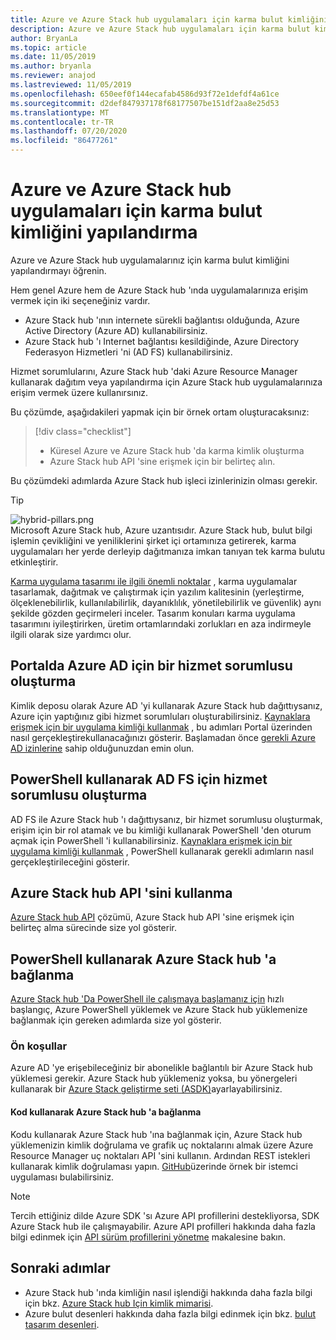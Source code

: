 ```yaml
---
title: Azure ve Azure Stack hub uygulamaları için karma bulut kimliğini yapılandırma
description: Azure ve Azure Stack hub uygulamaları için karma bulut kimliğini yapılandırmayı öğrenin.
author: BryanLa
ms.topic: article
ms.date: 11/05/2019
ms.author: bryanla
ms.reviewer: anajod
ms.lastreviewed: 11/05/2019
ms.openlocfilehash: 650eef0f144ecafab4586d93f72e1defdf4a61ce
ms.sourcegitcommit: d2def847937178f68177507be151df2aa8e25d53
ms.translationtype: MT
ms.contentlocale: tr-TR
ms.lasthandoff: 07/20/2020
ms.locfileid: "86477261"
---
```

# <a name="configure-hybrid-cloud-identity-for-azure-and-azure-stack-hub-apps"></a>Azure ve Azure Stack hub uygulamaları için karma bulut kimliğini yapılandırma

Azure ve Azure Stack hub uygulamalarınız için karma bulut kimliğini yapılandırmayı öğrenin.

Hem genel Azure hem de Azure Stack hub 'ında uygulamalarınıza erişim vermek için iki seçeneğiniz vardır.

 * Azure Stack hub 'ının internete sürekli bağlantısı olduğunda, Azure Active Directory (Azure AD) kullanabilirsiniz.
 * Azure Stack hub 'ı Internet bağlantısı kesildiğinde, Azure Directory Federasyon Hizmetleri 'ni (AD FS) kullanabilirsiniz.

Hizmet sorumlularını, Azure Stack hub 'daki Azure Resource Manager kullanarak dağıtım veya yapılandırma için Azure Stack hub uygulamalarınıza erişim vermek üzere kullanırsınız.

Bu çözümde, aşağıdakileri yapmak için bir örnek ortam oluşturacaksınız:

> [!div class="checklist"]
> - Küresel Azure ve Azure Stack hub 'da karma kimlik oluşturma
> - Azure Stack hub API 'sine erişmek için bir belirteç alın.

Bu çözümdeki adımlarda Azure Stack hub işleci izinlerinizin olması gerekir.

> [!Tip]  
> ![hybrid-pillars.png](./media/solution-deployment-guide-cross-cloud-scaling/hybrid-pillars.png)  
> Microsoft Azure Stack hub, Azure uzantısıdır. Azure Stack hub, bulut bilgi işlemin çevikliğini ve yeniliklerini şirket içi ortamınıza getirerek, karma uygulamaları her yerde derleyip dağıtmanıza imkan tanıyan tek karma bulutu etkinleştirir.  
> 
> [Karma uygulama tasarımı ile ilgili önemli noktalar](overview-app-design-considerations.md) , karma uygulamalar tasarlamak, dağıtmak ve çalıştırmak için yazılım kalitesinin (yerleştirme, ölçeklenebilirlik, kullanılabilirlik, dayanıklılık, yönetilebilirlik ve güvenlik) aynı şekilde gözden geçirmeleri inceler. Tasarım konuları karma uygulama tasarımını iyileştirirken, üretim ortamlarındaki zorlukları en aza indirmeyle ilgili olarak size yardımcı olur.

## <a name="create-a-service-principal-for-azure-ad-in-the-portal"></a>Portalda Azure AD için bir hizmet sorumlusu oluşturma

Kimlik deposu olarak Azure AD 'yi kullanarak Azure Stack hub dağıttıysanız, Azure için yaptığınız gibi hizmet sorumluları oluşturabilirsiniz. [Kaynaklara erişmek için bir uygulama kimliği kullanmak](/azure-stack/operator/azure-stack-create-service-principals.md#manage-an-azure-ad-app-identity) , bu adımları Portal üzerinden nasıl gerçekleştirekullanacağınızı gösterir. Başlamadan önce [gerekli Azure AD izinlerine](/azure/azure-resource-manager/resource-group-create-service-principal-portal#required-permissions) sahip olduğunuzdan emin olun.

## <a name="create-a-service-principal-for-ad-fs-using-powershell"></a>PowerShell kullanarak AD FS için hizmet sorumlusu oluşturma

AD FS ile Azure Stack hub 'ı dağıttıysanız, bir hizmet sorumlusu oluşturmak, erişim için bir rol atamak ve bu kimliği kullanarak PowerShell 'den oturum açmak için PowerShell 'i kullanabilirsiniz. [Kaynaklara erişmek için bir uygulama kimliği kullanmak](/azure-stack/operator/azure-stack-create-service-principals.md#manage-an-ad-fs-app-identity) , PowerShell kullanarak gerekli adımların nasıl gerçekleştirileceğini gösterir.

## <a name="using-the-azure-stack-hub-api"></a>Azure Stack hub API 'sini kullanma

[Azure Stack hub API](/azure-stack/user/azure-stack-rest-api-use.md) çözümü, Azure Stack hub API 'sine erişmek için belirteç alma sürecinde size yol gösterir.

## <a name="connect-to-azure-stack-hub-using-powershell"></a>PowerShell kullanarak Azure Stack hub 'a bağlanma

[Azure Stack hub 'Da PowerShell ile çalışmaya başlamanız için](/azure-stack/operator/azure-stack-powershell-install.md) hızlı başlangıç, Azure PowerShell yüklemek ve Azure Stack hub yüklemenize bağlanmak için gereken adımlarda size yol gösterir.

### <a name="prerequisites"></a>Ön koşullar

Azure AD 'ye erişebileceğiniz bir abonelikle bağlantılı bir Azure Stack hub yüklemesi gerekir. Azure Stack hub yüklemeniz yoksa, bu yönergeleri kullanarak bir [Azure Stack geliştirme seti (ASDK)](/azure-stack/asdk/asdk-install.md)ayarlayabilirsiniz.

#### <a name="connect-to-azure-stack-hub-using-code"></a>Kod kullanarak Azure Stack hub 'a bağlanma

Kodu kullanarak Azure Stack hub 'ına bağlanmak için, Azure Stack hub yüklemenizin kimlik doğrulama ve grafik uç noktalarını almak üzere Azure Resource Manager uç noktaları API 'sini kullanın. Ardından REST istekleri kullanarak kimlik doğrulaması yapın. [GitHub](https://github.com/shriramnat/HybridARMApplication)üzerinde örnek bir istemci uygulaması bulabilirsiniz.

>[!Note]
>Tercih ettiğiniz dilde Azure SDK 'sı Azure API profillerini destekliyorsa, SDK Azure Stack hub ile çalışmayabilir. Azure API profilleri hakkında daha fazla bilgi edinmek için [API sürüm profillerini yönetme](/azure-stack/user/azure-stack-version-profiles.md) makalesine bakın.

## <a name="next-steps"></a>Sonraki adımlar

- Azure Stack hub 'ında kimliğin nasıl işlendiği hakkında daha fazla bilgi için bkz. [Azure Stack hub Için kimlik mimarisi](/azure-stack/operator/azure-stack-identity-architecture.md).
- Azure bulut desenleri hakkında daha fazla bilgi edinmek için bkz. [bulut tasarım desenleri](/azure/architecture/patterns).
